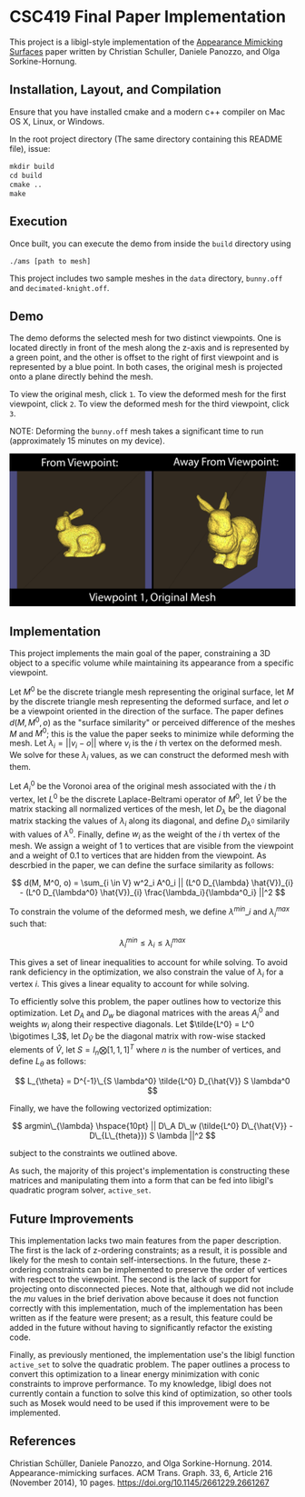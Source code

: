 # CSC419 Final Paper Implementation

This project is a libigl-style implementation of the [Appearance Mimicking Surfaces](https://cims.nyu.edu/gcl/papers/mimicking-2014.pdf) paper written by Christian Schuller, Daniele Panozzo, and Olga Sorkine-Hornung.

## Installation, Layout, and Compilation

Ensure that you have installed cmake and a modern c++ compiler on Mac OS X, Linux, or Windows.

In the root project directory (The same directory containing this README file), issue:

    mkdir build
    cd build
    cmake ..
    make 

## Execution

Once built, you can execute the demo from inside the `build` directory using 

    ./ams [path to mesh]

This project includes two sample meshes in the `data` directory, `bunny.off` and `decimated-knight.off`.

## Demo

The demo deforms the selected mesh for two distinct viewpoints. One is located directly in front of the mesh along the z-axis and is represented by a green point, and the other is offset to the right of first viewpoint and is
represented by a blue point. In both cases, the original mesh is projected onto a plane directly behind the mesh. 

To view the original mesh, click `1`. To view the deformed mesh for the first viewpoint, click `2`. To view the deformed mesh for the third viewpoint, click `3`.

NOTE: Deforming the `bunny.off` mesh takes a significant time to run (approximately 15 minutes on my device).

![Viewpoint 1, Original Mesh](/images/c_viewpoint1_original.png)

## Implementation

This project implements the main goal of the paper, constraining a 3D object to a specific volume while maintaining its appearance from a specific viewpoint. 

Let $M^0$ be the discrete triangle mesh representing the original surface, let $M$ by the discrete triangle mesh representing the deformed surface, and let $o$ be a viewpoint oriented in the direction of the surface. The paper 
defines $d(M, M^0, o)$ as the "surface similarity" or perceived difference of the meshes $M$ and $M^0$; this is the value the paper seeks to minimize while deforming the mesh. Let $\lambda_i = || v_i - o ||$ where $v_i$ is 
the $i$ th vertex on the deformed mesh. We solve for these $\lambda_i$ values, as we can construct the deformed mesh with them.

Let $A^0_i$ be the Voronoi area of the original mesh associated with the $i$ th vertex, let $L^0$ be the discrete Laplace-Beltrami operator of $M^0$, let $\hat{V}$ be the matrix stacking all normalized vertices of the mesh,
let $D_{\lambda}$ be the diagonal matrix stacking the values of $\lambda_i$ along its diagonal, and define $D_{\lambda^0}$ similarily with values of $\lambda^0$. Finally, define $w_i$ as the weight of the $i$ th vertex of the
mesh. We assign a weight of $1$ to vertices that are visible from the viewpoint and a weight of $0.1$ to vertices that are hidden from the viewpoint. As descrbied in the paper, we can define the surface similarity as follows:

$$
d(M, M^0, o) = \sum_{i \in V} w^2_i A^0_i || (L^0 D_{\lambda} \hat{V})_{i} - (L^0 D_{\lambda^0} \hat{V})_{i} \frac{\lambda_i}{\lambda^0_i} ||^2
$$

To constrain the volume of the deformed mesh, we define $\lambda^{min}\_i$ and $\lambda^{max}_i$ such that:

$$
\lambda^{min}_i \leq \lambda_i \leq \lambda^{max}_i
$$

This gives a set of linear inequalities to account for while solving. To avoid rank deficiency in the optimization, we also constrain the value of $\lambda_i$ for a vertex $i$. This gives a linear equality to account for while solving.

To efficiently solve this problem, the paper outlines how to vectorize this optimization. Let $D_A$ and $D_w$ be diagonal matrices with the areas $A^0_i$ and weights $w_i$ along their respective diagonals. Let
$\tilde{L^0} = L^0 \bigotimes I_3$, let $D_{\hat{V}}$ be the diagonal matrix with row-wise stacked elements of $\hat{V}$, let $S = I_n \bigotimes [1, 1, 1]^T$ where $n$ is the number of vertices, and define $L_{\theta}$ as follows:

$$
L_{\theta} = D^{-1}\_{S \lambda^0} \tilde{L^0} D_{\hat{V}} S \lambda^0
$$

Finally, we have the following vectorized optimization:

$$
argmin\_{\lambda} \hspace{10pt} || D\_A D\_w (\tilde{L^0} D\_{\hat{V}} - D\_{L\_{theta}}) S \lambda ||^2
$$

subject to the constraints we outlined above.

As such, the majority of this project's implementation is constructing these matrices and manipulating them into a form that can be fed into libigl's quadratic program solver, `active_set`.

## Future Improvements

This implementation lacks two main features from the paper description. The first is the lack of z-ordering constraints; as a result, it is possible and likely for the mesh to contain self-intersections. In the future,
these z-ordering constraints can be implemented to preserve the order of vertices with respect to the viewpoint. The second is the lack of support for projecting onto disconnected pieces. Note that, although we did not
include the $mu$ values in the brief derivation above because it does not function correctly with this implementation, much of the implementation has been written as if the feature were present; as a result, this feature
could be added in the future without having to significantly refactor the existing code.

Finally, as previously mentioned, the implementation use's the libigl function `active_set` to solve the quadratic problem. The paper outlines a process to convert this optimization to a linear energy minimization with conic
constraints to improve performance. To my knowledge, libigl does not currently contain a function to solve this kind of optimization, so other tools such as Mosek would need to be used if this improvement were to be implemented.

## References
Christian Schüller, Daniele Panozzo, and Olga Sorkine-Hornung. 2014. Appearance-mimicking surfaces. ACM Trans. Graph. 33, 6, Article 216 (November 2014), 10 pages. https://doi.org/10.1145/2661229.2661267


